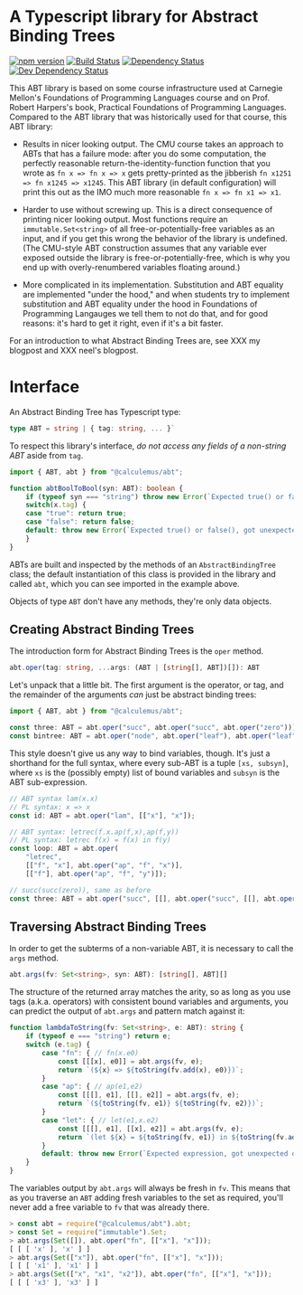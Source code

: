 A Typescript library for Abstract Binding Trees
===============================================

[![npm version](https://badge.fury.io/js/%40calculemus%2Fabt.svg)](https://badge.fury.io/js/%40calculemus%2Fabt)
[![Build Status](https://travis-ci.org/calculemuscode/abt-js.svg?branch=master)](https://travis-ci.org/calculemuscode/abt-js)
[![Dependency Status](https://david-dm.org/calculemuscode/abt-js.svg)](https://david-dm.org/calculemuscode/abt-js)
[![Dev Dependency Status](https://david-dm.org/calculemuscode/abt-js/dev-status.svg)](https://david-dm.org/calculemuscode/abt-js?type=dev)

This ABT library is based on some course infrastructure used at Carnegie Mellon's Foundations of Programming
Languages course and on Prof. Robert Harpers's book, Practical Foundations of Programming Languages. Compared
to the ABT library that was historically used for that course, this ABT library:

 * Results in nicer looking output. The CMU course takes an approach to ABTs that has a failure mode: after
   you do some computation, the perfectly reasonable return-the-identity-function function that you wrote as
   `fn x => fn x => x` gets pretty-printed as the jibberish `fn x1251 => fn x1245 => x1245`. This ABT library
   (in default configuration) will print this out as the IMO much more reasonable `fn x => fn x1 => x1`.

 * Harder to use without screwing up. This is a direct consequence of printing nicer looking output. Most
   functions require an `immutable.Set<string>` of all free-or-potentially-free variables as an input, and if
   you get this wrong the behavior of the library is undefined. (The CMU-style ABT construction assumes that
   any variable ever exposed outside the library is free-or-potentially-free, which is why you end up with
   overly-renumbered variables floating around.)

 * More complicated in its implementation. Substitution and ABT equality are implemented "under the hood," and
   when students try to implement substitution and ABT equality under the hood in Foundations of Programming
   Langauges we tell them to not do that, and for good reasons: it's hard to get it right, even if it's a bit
   faster.

For an introduction to what Abstract Binding Trees are, see XXX my blogpost and XXX neel's blogpost.

Interface
=========

An Abstract Binding Tree has Typescript type:

```typescript
type ABT = string | { tag: string, ... }`
```

To respect this library's interface, _do not access any fields of a non-string ABT_ aside from `tag`.

``` typescript
import { ABT, abt } from "@calculemus/abt";

function abtBoolToBool(syn: ABT): boolean {
    if (typeof syn === "string") throw new Error(`Expected true() or false(), got variable ${x}`);
    switch(x.tag) {
    case "true": return true;
    case "false": return false;
    default: throw new Error(`Expected true() or false(), got unexpected operator ${x.tag}`);
    }
}
```

ABTs are built and inspected by the methods of an `AbstractBindingTree` class; the default instantiation of
this class is provided in the library and called `abt`, which you can see imported in the example
above.

Objects of type `ABT` don't have any methods, they're only data objects.

Creating Abstract Binding Trees
-------------------------------

The introduction form for Abstract Binding Trees is the `oper` method.

``` typescript
abt.oper(tag: string, ...args: (ABT | [string[], ABT])[]): ABT
```

Let's unpack that a little bit. The first argument is the operator, or tag, and the remainder of the arguments
_can_ just be abstract binding trees:

``` typescript
import { ABT, abt } from "@calculemus/abt";

const three: ABT = abt.oper("succ", abt.oper("succ", abt.oper("zero")));
const bintree: ABT = abt.oper("node", abt.oper("leaf"), abt.oper("leaf"));
```

This style doesn't give us any way to bind variables, though. It's just a shorthand for the full syntax, where
every sub-ABT is a tuple `[xs, subsyn]`, where `xs` is the (possibly empty) list of bound variables and
`subsyn` is the ABT sub-expression.

``` typescript
// ABT syntax lam(x.x)
// PL syntax: x => x
const id: ABT = abt.oper("lam", [["x"], "x"]);

// ABT syntax: letrec(f.x.ap(f,x),ap(f,y))
// PL syntax: letrec f(x) = f(x) in f(y)
const loop: ABT = abt.oper(
    "letrec",
    [["f", "x"], abt.oper("ap", "f", "x")],
    [["f"], abt.oper("ap", "f", "y")]);

// succ(succ(zero)), same as before
const three: ABT = abt.oper("succ", [[], abt.oper("succ", [[], abt.oper("zero")])]);
```

Traversing Abstract Binding Trees
---------------------------------

In order to get the subterms of a non-variable ABT, it is necessary to call the `args` method.

```typescript
abt.args(fv: Set<string>, syn: ABT): [string[], ABT][]
```

The structure of the returned array matches the arity, so as long as you use tags (a.k.a. operators) with
consistent bound variables and arguments, you can predict the output of `abt.args` and pattern match against
it:

```typescript
function lambdaToString(fv: Set<string>, e: ABT): string {
    if (typeof e === "string") return e;
    switch (e.tag) {
        case "fn": { // fn(x.e0)
            const [[[x], e0]] = abt.args(fv, e);
            return `(${x} => ${toString(fv.add(x), e0)})`;
        }
        case "ap": { // ap(e1,e2)
            const [[[], e1], [[], e2]] = abt.args(fv, e);
            return `(${toString(fv, e1)} ${toString(fv, e2)})`;
        }
        case "let": { // let(e1,x.e2)
            const [[[], e1], [[x], e2]] = abt.args(fv, e);
            return `(let ${x} = ${toString(fv, e1)} in ${toString(fv.add(x), e2)}`;
        }
        default: throw new Error(`Expected expression, got unexpected operator ${x.tag}`);
    }
}
```

The variables output by `abt.args` will always be fresh in `fv`. This means that as you traverse an `ABT`
adding fresh variables to the set as required, you'll never add a free variable to `fv` that was already
there.

```javascript
> const abt = require("@calculemus/abt").abt;
> const Set = require("immutable").Set;
> abt.args(Set([]), abt.oper("fn", [["x"], "x"]));
[ [ [ 'x' ], 'x' ] ]
> abt.args(Set(["x"]), abt.oper("fn", [["x"], "x"]));
[ [ [ 'x1' ], 'x1' ] ]
> abt.args(Set(["x", "x1", "x2"]), abt.oper("fn", [["x"], "x"]));
[ [ [ 'x3' ], 'x3' ] ]
```
